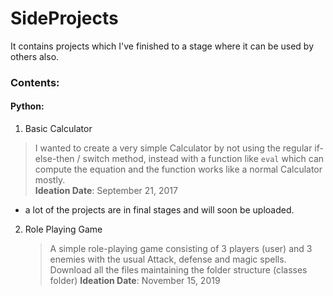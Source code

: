 # SideProjects
It contains projects which I've finished to a stage where it can be used by others also.

### Contents:

#### Python:
1. Basic Calculator
  > I wanted to create a very simple Calculator by not using the regular if-else-then / switch method, instead with a function like `eval` which can compute the equation and the function works like a normal Calculator mostly.  
  > __Ideation Date__: September 21, 2017

- a lot of the projects are in final stages and will soon be uploaded.

2. Role Playing Game
	> A simple role-playing game consisting of 3 players (user) and 3 enemies with the usual Attack, defense and magic spells.
	> Download all the files maintaining the folder structure (classes folder)
	> __Ideation Date__: November 15, 2019